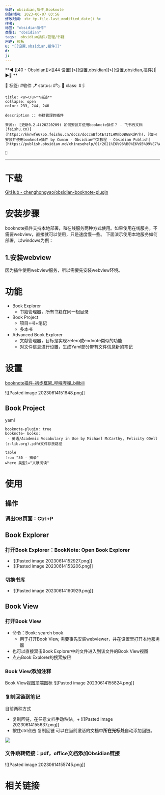 ```yaml
---
标题: obsidian,插件,Booknote
创建时间: 2023-06-07 03:56
修改时间: <%+ tp.file.last_modified_date() %>
作者: 
标签: "obsidian插件" 
类型1: "obsidian"
tags:  obsidian插件/管理/书籍
用途: 模板
u: "[[设置,obsidian,插件]]"
d:
j: 
---
```


**◀️ [[40 - Obsidian]]>[[44 设置]]>[[设置,obsidian]]>[[设置,obsidian,插件]]| ▶️📎 **  

🧩 标签:  #软件 
🪁 status: #🏷️
🎏 class: #🖇️

```ad-info
title: <u></u>**描述**
collapse: open
color: 233, 244, 240

description :: 书籍管理的插件

来源:: [更新0.2.4(20220209) 如何安装并使用booknote插件？ - 飞书云文档 (feishu.cn)](https://kknwfe6755.feishu.cn/docs/doccnBfbtETItLHMmbDBGBRdPrh)，[如何安装并使用booknote插件 by Cuman - Obsidian中文教程 - Obsidian Publish](https://publish.obsidian.md/chinesehelp/01+2021%E6%96%B0%E6%95%99%E7%A8%8B/%E5%A6%82%E4%BD%95%E5%AE%89%E8%A3%85%E5%B9%B6%E4%BD%BF%E7%94%A8booknote%E6%8F%92%E4%BB%B6+by+Cuman)

📎

```

---

# 下载
[GitHub - chenghongyao/obsidian-booknote-plugin](https://github.com/chenghongyao/obsidian-booknote-plugin)
# 安装步骤
booknote插件支持本地部署，和在线服务两种方式使用。如果使用在线服务，不需要webview，直接就可以使用，只是速度慢一些。
下面演示使用本地服务如何部署，以windows为例：
## 1.安装webview
因为插件使用webview服务，所以需要先安装webview环境。

# 功能
- Book Explorer
	- 书籍管理器，所有书籍在同一根目录
- Book Project
	- 项目=书+笔记
	- 多本书
- Advanced Book Explorer
	- 文献管理器，目标是实现zetero或endnote类似的功能
	- 对文件信息进行设置，生成Yaml部分带有文件信息新的笔记
# 设置
[booknote插件-初步框架_哔哩哔哩_bilibili](https://www.bilibili.com/video/BV1ZS4y1Q78z/?vd_source=5f738d98a287c1460eaef235b3405efd)

![[Pasted image 20230614151648.png]]

## Book Project

yaml
```
booknote-plugin: true
booknote- books: 
 - 英语/Academic Vocabulary in Use by Michael McCarthy, Felicity ODell (z-lib.org).pdf#文件存放路径
```

```dataview
table 
from "30 - 摘录"
where 类型1="文献阅读"
```

 
## 
# 使用
## 操作
### 调出OB页面：Ctrl+P
## Book Explorer
### 打开Book Explorer：BookNote: Open Book Explorer
- ![[Pasted image 20230614152927.png]]
- ![[Pasted image 20230614153206.png]]
### 切换书库
- ![[Pasted image 20230614160929.png]]
## Book View
### 打开Book View
- 命令：Book: search book
	- 用于打开Book View, 需要事先安装webviewer，并在设置里打开本地服务器
- 也可以直接双击Book Explorer中的文件进入到该文件的Book View视图
- 点击Book Explorer的搜索按钮
### Book View添加注释
Book View视图顶端图标 
![[Pasted image 20230614155824.png]]

### 复制回链到笔记
目前两种方式
- 复制回链，在任意文档手动粘贴。+ ![[Pasted image 20230614155637.png]]
- 按住ctrl点击 复制回链 可以在当前激活的文档中**所在光标处**自动添加回链。  

![](https://kknwfe6755.feishu.cn/space/api/box/stream/download/asynccode/?code=MWJlNjQxYWIxZTljYTY1MjM2MjBlM2ZiMTA2M2RjMGZfRzhQSmxtSHhXMnFIZENRS2xRZ093NmlRSnlxMEhnNVBfVG9rZW46Ym94Y25wSXlud1g1QkJVZHN1Q0ptSDhaRnRiXzE2ODY3Mjg1MDk6MTY4NjczMjEwOV9WNA)

### 文件跳转链接：pdf，office文档添加Obsidian链接
![[Pasted image 20230614155745.png]]


###
### 
###
# 相关链接





